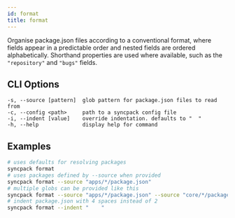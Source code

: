 ```yaml
---
id: format
title: format
---
```


Organise package.json files according to a conventional format, where fields
appear in a predictable order and nested fields are ordered alphabetically.
Shorthand properties are used where available, such as the `"repository"` and
`"bugs"` fields.

## CLI Options

```
-s, --source [pattern]  glob pattern for package.json files to read from
-c, --config <path>     path to a syncpack config file
-i, --indent [value]    override indentation. defaults to "  "
-h, --help              display help for command
```

## Examples

```bash
# uses defaults for resolving packages
syncpack format
# uses packages defined by --source when provided
syncpack format --source "apps/*/package.json"
# multiple globs can be provided like this
syncpack format --source "apps/*/package.json" --source "core/*/package.json"
# indent package.json with 4 spaces instead of 2
syncpack format --indent "    "
```
